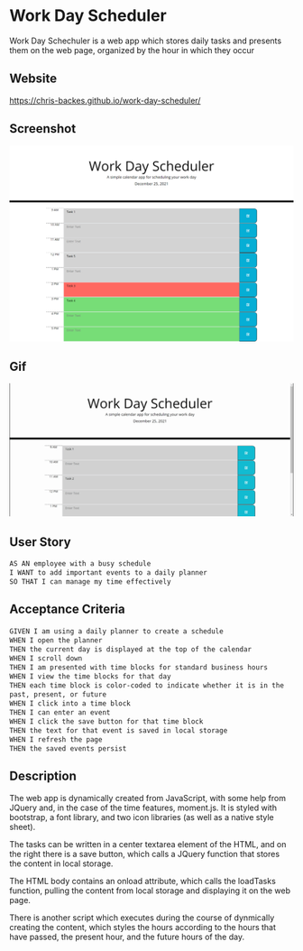 # Work Day Scheduler

Work Day Schechuler is a web app which stores daily tasks and presents them on the web page, organized by the hour in which they occur

## Website

https://chris-backes.github.io/work-day-scheduler/

## Screenshot

![Code Quiz Screenshot](./assets/images/screenshot.png)

## Gif

<p align="center">
<img alt="gif of webpage" src="./assets/images/work-day-scheduler.gif" />
</p>

## User Story
```
AS AN employee with a busy schedule
I WANT to add important events to a daily planner
SO THAT I can manage my time effectively
```

## Acceptance Criteria
```
GIVEN I am using a daily planner to create a schedule
WHEN I open the planner
THEN the current day is displayed at the top of the calendar
WHEN I scroll down
THEN I am presented with time blocks for standard business hours
WHEN I view the time blocks for that day
THEN each time block is color-coded to indicate whether it is in the past, present, or future
WHEN I click into a time block
THEN I can enter an event
WHEN I click the save button for that time block
THEN the text for that event is saved in local storage
WHEN I refresh the page
THEN the saved events persist
```

## Description

The web app is dynamically created from JavaScript, with some help from JQuery and, in the case of the time features, moment.js. It is styled with bootstrap, a font library, and two icon libraries (as well as a native style sheet).

The tasks can be written in a center textarea element of the HTML, and on the right there is a save button, which calls a JQuery function that stores the content in local storage.

The HTML body contains an onload attribute, which calls the loadTasks function, pulling the content from local storage and displaying it on the web page.

There is another script which executes during the course of dynmically creating the content, which styles the hours according to the hours that have passed, the present hour, and the future hours of the day.